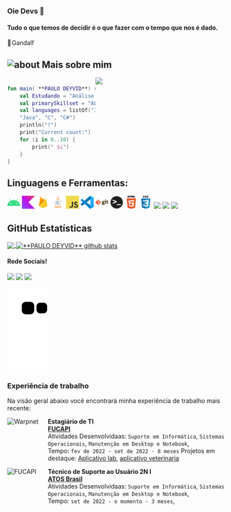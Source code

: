 
### Oie Devs 👋

#### Tudo o que temos de decidir é o que fazer com o tempo que nos é dado.
🧙 Gandalf

## <img width="45" alt="about" src="https://raw.github.com/elizarov/elizarov/master/about.png"> Mais sobre mim

<img align="right" width="300" src="https://i2.wp.com/allhtaccess.info/wp-content/uploads/2018/03/programming.gif?fit=1281%2C716&ssl=1" />

```kotlin

fun main( **PAULO DEYVID**) {
    val Estudando = "Análise e Desenvolvimento de Sistemas"
    val primarySkillset = "ALGUMAS HABILIDADES"
    val languages = listOf("Java", "Python", "JavaScript", "Kotlin", "React",
    "Java", "C", "C#") 
    println("!")        
    print("Current count:")
    for (i in 0..10) {           
        print(" $i")
    }
}
```
## **Linguagens e Ferramentas:**  

<code><img height="30" src="https://raw.githubusercontent.com/github/explore/80688e429a7d4ef2fca1e82350fe8e3517d3494d/topics/android/android.png"></code>
<code><img height="30" src="https://raw.githubusercontent.com/github/explore/80688e429a7d4ef2fca1e82350fe8e3517d3494d/topics/kotlin/kotlin.png"></code>
<code><img height="30" src="https://raw.githubusercontent.com/github/explore/80688e429a7d4ef2fca1e82350fe8e3517d3494d/topics/firebase/firebase.png"></code>
<code><img height="30" src="https://raw.githubusercontent.com/github/explore/80688e429a7d4ef2fca1e82350fe8e3517d3494d/topics/java/java.png"></code>
<code><img height="30" src="https://raw.githubusercontent.com/github/explore/80688e429a7d4ef2fca1e82350fe8e3517d3494d/topics/javascript/javascript.png"></code>
<code><img height="30" src="https://raw.githubusercontent.com/github/explore/80688e429a7d4ef2fca1e82350fe8e3517d3494d/topics/visual-studio-code/visual-studio-code.png"></code>
<code><img height="30" src="https://raw.githubusercontent.com/github/explore/80688e429a7d4ef2fca1e82350fe8e3517d3494d/topics/git/git.png"></code>
<code><img height="30" src="https://raw.githubusercontent.com/github/explore/80688e429a7d4ef2fca1e82350fe8e3517d3494d/topics/terminal/terminal.png"></code>
<code><img height="30" src="https://raw.githubusercontent.com/github/explore/80688e429a7d4ef2fca1e82350fe8e3517d3494d/topics/html/html.png"></code>
<code><img height="30" src="https://raw.githubusercontent.com/github/explore/80688e429a7d4ef2fca1e82350fe8e3517d3494d/topics/css/css.png"></code>
<code><img height="30" src="https://cdn.jsdelivr.net/gh/devicons/devicon/icons/androidstudio/androidstudio-original.svg"></code>
<code><img height="30" src="https://cdn.jsdelivr.net/gh/devicons/devicon/icons/python/python-original.svg"></code>
<code><img height="30" src="https://cdn.jsdelivr.net/gh/devicons/devicon/icons/java/java-original.svg"></code>

## **GitHub Estatísticas**

<a href="https://github.com/Gurupreet">
  <img align="center" src="https://github-readme-stats.vercel.app/api/top-langs/?username=PDEYVID&theme=dracula&hide_langs_below=1" />
</a>

<a href="https://github.com/Gurupreet">
 <img align="center" src="https://github-readme-stats.vercel.app/api?username=PDEYVID&show_icons=true&theme=dracula&line_height=27" alt="**PAULO DEYVID** github stats"/>
</a>

#### Rede Sociais!

<div>
<a href="https://www.linkedin.com/in/paulo-deyvid/"><img src="https://img.shields.io/badge/LinkedIn-0077B5?style=for-the-badge&logo=linkedin&logoColor=white"></a>
<a href="https://www.twitch.tv/paulo_deyvid26/about"><img src="https://img.shields.io/badge/Twitch-9146FF?style=for-the-badge&logo=twitch&logoColor=white"></a>
<a href="https://discord.com/channels/@me"><img src="https://img.shields.io/badge/Discord-7289DA?style=for-the-badge&logo=discord&logoColor=white"></a>
</div>

![snake gif](https://github.com/PDEYVID/PDEYVID/blob/output/github-contribution-grid-snake.svg)

### Experiência de trabalho
Na visão geral abaixo você encontrará minha experiência de trabalho mais recente:

[<img align="left" height="94px" width="94px" alt="Warpnet" src="http://fucapi.edu.br/wp-content/uploads/2020/12/Logo_P.png"/>](https://fucapi.edu.br/)

**Estagiário de TI** \
[**FUCAPI**](https://fucapi.edu.br/)\
Atividades Desenvolvidaas: `Suporte em Informática`, `Sistemas Operacionais`, `Manutenção em Desktop e Notebook`,\
Tempo: `fev de 2022 - set de 2022 · 8 meses`
Projetos em destaque: [Aplicativo lab](https://github.com/PDEYVID/ProjetoFucapi), [aplicativo veterinaria](https://github.com/PDEYVID/ProjetoClinica-VeterinariaApp)
<br/>


[<img align="left" height="94px" width="94px" alt="FUCAPI" src="https://atos.net/wp-content/themes/atos/images/atos-logo-white-2021.svg"/>](https://atos.net/pt-br/brasil-atos)

**Técnico de Suporte ao Usuário 2N I** \
[**ATOS Brasil**](https://atos.net/pt-br/brasil-atos) \
Atividades Desenvolvidaas: `Suporte em Informática`, `Sistemas Operacionais`, `Manutenção em Desktop e Notebook`,\
Tempo: `set de 2022 - o momento · 3 meses`,\
<br/>





